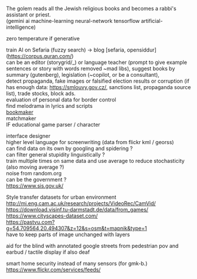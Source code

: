 The golem reads all the Jewish religious books and becomes a rabbi's assistant or priest.  
(gemini ai machine-learning neural-network tensorflow artificial-intelligence)  

zero temperature if generative  
  
train AI on Sefaria (fuzzy search) -> blog [sefaria, opensiddur] (https://corpus.quran.com/)  
can be an editor (storygrid/_) or language teacher (prompt to give example sentences or story with words removed ~mad libs), suggest books by summary (gutenberg), legislation (~copilot, or be a consultant),  
detect propaganda, fake images or falsified election results or corruption (if has enough data: https://smlouvy.gov.cz/, sanctions list, propaganda source list), trade stocks, block ads.  
evaluation of personal data for border control  
find melodrama in lyrics and scripts  
[bookmaker](https://www.google.com/search?q=bookmaker)  
matchmaker  
IF educational game parser / character  
  
interface designer  
higher level language for screenwriting (data from flickr kml / georss)  
can find data on its own by googling and spidering ?  
can filter general stupidity linguistically ?  
train multiple times on same data and use average to reduce stochasticity (also moving average ?)  
noise from random.org  
can be the government ?  
https://www.sis.gov.uk/  
  
Style transfer datasets for urban environment  
http://mi.eng.cam.ac.uk/research/projects/VideoRec/CamVid/  
https://download.visinf.tu-darmstadt.de/data/from_games/  
https://www.cityscapes-dataset.com/  
https://pastvu.com?g=54.709564,20.494307&z=12&s=osm&t=mapnik&type=1  
have to keep parts of image unchanged with layers  
  
aid for the blind with annotated google streets from pedestrian pov and earbud / tactile display if also deaf  

smart home security instead of many sensors (for gmk-b.)
https://www.flickr.com/services/feeds/
